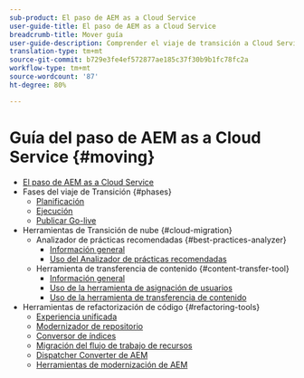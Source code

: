 ```yaml
---
sub-product: El paso de AEM as a Cloud Service
user-guide-title: El paso de AEM as a Cloud Service
breadcrumb-title: Mover guía
user-guide-description: Comprender el viaje de transición a Cloud Service
translation-type: tm+mt
source-git-commit: b729e3fe4ef572877ae185c37f30b9b1fc78fc2a
workflow-type: tm+mt
source-wordcount: '87'
ht-degree: 80%

---
```



# Guía del paso de AEM as a Cloud Service {#moving}

+ [El paso de AEM as a Cloud Service](/help/move-to-cloud-service/home.md)
+ Fases del viaje de Transición {#phases}
   + [Planificación](/help/move-to-cloud-service/planning.md)
   + [Ejecución](/help/move-to-cloud-service/execution.md)
   + [Publicar Go-live](/help/move-to-cloud-service/post-go-live.md)
+ Herramientas de Transición de nube {#cloud-migration}
   + Analizador de prácticas recomendadas {#best-practices-analyzer}
      + [Información general](/help/move-to-cloud-service/best-practices-analyzer/overview-best-practices-analyzer.md)
      + [Uso del Analizador de prácticas recomendadas](/help/move-to-cloud-service/best-practices-analyzer/using-best-practices-analyzer.md)
   + Herramienta de transferencia de contenido {#content-transfer-tool}
      + [Información general](/help/move-to-cloud-service/content-transfer-tool/overview-content-transfer-tool.md)
      + [Uso de la herramienta de asignación de usuarios](/help/move-to-cloud-service/content-transfer-tool/using-user-mapping-tool.md)
      + [Uso de la herramienta de transferencia de contenido](/help/move-to-cloud-service/content-transfer-tool/using-content-transfer-tool.md)
+ Herramientas de refactorización de código {#refactoring-tools}
   + [Experiencia unificada](/help/move-to-cloud-service/unified-experience.md)
   + [Modernizador de repositorio](/help/move-to-cloud-service/refactoring-tools/repo-modernizer.md)
   + [Conversor de índices](/help/move-to-cloud-service/refactoring-tools/index-converter.md)
   + [Migración del flujo de trabajo de recursos](/help/move-to-cloud-service/moving-to-aem-assets/asset-workflow-migration-tool.md)
   + [Dispatcher Converter de AEM](/help/move-to-cloud-service/refactoring-tools/dispatcher-transformation-utility-tools.md)
   + [Herramientas de modernización de AEM](/help/move-to-cloud-service/refactoring-tools/aem-modernization-tools.md)
